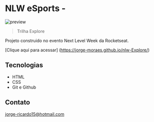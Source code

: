 # NLW eSports - 

![preview](.github/prewie.png)

> Trilha Explore

Projeto construido no evento Next Level Week da Rocketseat.


[Clique aqui para acessar] (https://jorge-moraes.github.io/nlw-Explore/)



## Tecnologias

- HTML
- CSS
- Git e Github 

## Contato

jorge-ricardo15@hotmail.com
